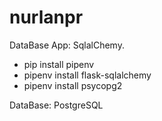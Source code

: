 # nurlanpr

DataBase App: SqlalChemy.   

- pip install pipenv
- pipenv install flask-sqlalchemy
- pipenv install psycopg2


DataBase: PostgreSQL

